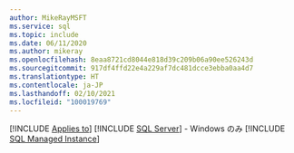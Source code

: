 ```yaml
---
author: MikeRayMSFT
ms.service: sql
ms.topic: include
ms.date: 06/11/2020
ms.author: mikeray
ms.openlocfilehash: 8eaa8721cd8044e818d39c209b06a90ee526243d
ms.sourcegitcommit: 917df4ffd22e4a229af7dc481dcce3ebba0aa4d7
ms.translationtype: HT
ms.contentlocale: ja-JP
ms.lasthandoff: 02/10/2021
ms.locfileid: "100019769"
---
```

[!INCLUDE [Applies to](../../includes/applies-md.md)] [!INCLUDE [SQL Server](./_ssnoversion.md)] - Windows のみ [!INCLUDE [SQL Managed Instance](../../includes/applies-to-version/_asdbmi.md)]